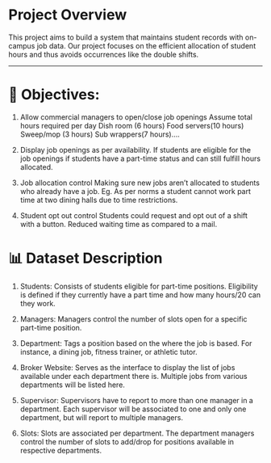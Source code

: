 # Project Overview
This project aims to build a system that maintains student records with  on-campus job data. Our project focuses on the efficient allocation of student hours and thus avoids occurrences like the double shifts. 

---

# :dart: Objectives:

1. Allow commercial managers to open/close job openings
   Assume total hours required per day 
   Dish room (6 hours)
   Food servers(10 hours)
   Sweep/mop (3 hours)
   Sub wrappers(7 hours)….

2. Display job openings as per availability.
   If students are eligible for the job openings
   if students have a part-time status and can still fulfill hours allocated.

3. Job allocation control
   Making sure new jobs aren’t allocated to students who already have a job.  Eg.  As per norms a student cannot work part time  at two dining halls due to time restrictions.

4. Student opt out control 
   Students could request and opt out of a shift with a button. Reduced waiting  time as compared to a mail.


# :bar_chart: Dataset Description

1. Students: Consists of students eligible for part-time positions. Eligibility is defined if they currently have a part time and how many hours/20 can they work.

2. Managers:  Managers control the number of slots open for a specific part-time position.

3. Department: Tags a position based on the where the job is based. For instance, a dining job, fitness trainer, or athletic tutor.

4. Broker Website: Serves as the interface to display the list of jobs available under each department there is. Multiple jobs from various departments will be listed here.

6. Supervisor: Supervisors have to report to more than one manager in a department. Each supervisor will be associated to one and only one department, but will report to multiple managers.

7. Slots: Slots are associated per department. The department managers control the number of slots to add/drop for positions available in respective departments.

